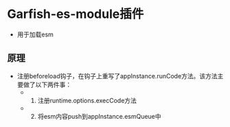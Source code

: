 # Garfish-es-module插件
- 用于加载esm

## 原理
- 注册beforeload钩子，在钩子上重写了appInstance.runCode方法。该方法主要做了以下两件事：
  - 1. 注册runtime.options.execCode方法
  - 2. 将esm内容push到appInstance.esmQueue中